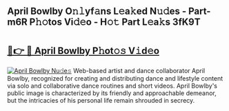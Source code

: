 ## April Bowlby O𝚗𝚕yf𝚊ns L𝚎a𝚔ed N𝚞𝚍es - Part-m6R P𝚑𝚘tos Vi𝚍𝚎o - H𝚘𝚝 Part L𝚎a𝚔s 3fK9T

# <h2><a href="http://kf469l.oniu.top/?m=April+Bowlby">🔗👉 🔴 April Bowlby P𝚑ot𝚘𝚜 V𝚒d𝚎o</a></h2>

[![April Bowlby Nu𝚍e𝚜](https://i.imgur.com/0qMVB7G.gif)](http://kf469l.oniu.top/?m=April+Bowlby)
Web-based artist and dance collaborator April Bowlby, recognized for creating and distributing dance and lifestyle content via solo and collaborative dance routines and short videos. April Bowlby's public image is characterized by its friendly and approachable demeanor, but the intricacies of his personal life remain shrouded in secrecy.  
